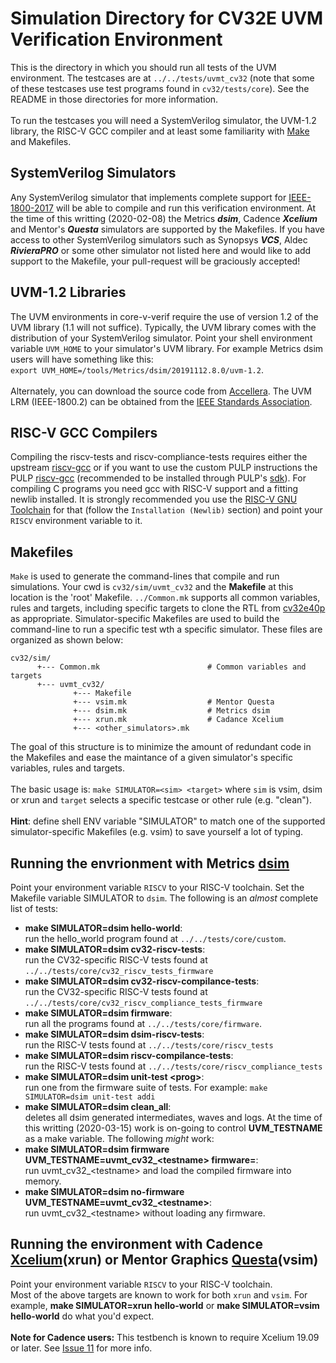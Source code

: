 Simulation Directory for CV32E UVM Verification Environment
==================================
This is the directory in which you should run all tests of the UVM environment.
The testcases are at `../../tests/uvmt_cv32` (note that some of these testcases
use test programs found in `cv32/tests/core`).  See the README in those
directories for more information.
<br><br>
To run the testcases you will need a SystemVerilog simulator, the UVM-1.2
library, the RISC-V GCC compiler and at least some familiarity with
[Make](https://www.gnu.org/software/make/manual/) and Makefiles.

SystemVerilog Simulators
----------------------------------
Any SystemVerilog simulator that implements complete support for [IEEE-1800-2017](https://ieeexplore.ieee.org/document/8299595)
will be able to compile and run this verification environment. At the time of this writting
(2020-02-08) the Metrics **_dsim_**, Cadence **_Xcelium_** and Mentor's **_Questa_** simulators are supported by the Makefiles. 
If you have access to other SystemVerilog simulators such as Synopsys **_VCS_**, Aldec **_RivieraPRO_** or some other simulator
not listed here and would like to add support to the Makefile, your pull-request will be graciously accepted!

UVM-1.2 Libraries
-------------
The UVM environments in core-v-verif require the use of version 1.2 of the UVM library (1.1 will not suffice). Typically,
the UVM library comes with the distribution of your SystemVerilog simulator.  Point your shell environment
variable `UVM_HOME` to your simulator's UVM library. For example Metrics dsim users will have something
like this:<br>`export UVM_HOME=/tools/Metrics/dsim/20191112.8.0/uvm-1.2`.
<br><br>
Alternately, you can download the source code from
[Accellera](https://www.accellera.org/downloads/standards/uvm).  The UVM LRM (IEEE-1800.2) can be obtained
from the [IEEE Standards Association](https://standards.ieee.org/).

RISC-V GCC Compilers
--------------------
Compiling the riscv-tests and riscv-compliance-tests requires either the upstream
[riscv-gcc](https://github.com/riscv/riscv-gcc) or if you want to use the custom
PULP instructions the PULP
[riscv-gcc](https://github.com/pulp-platform/pulp-riscv-gcc) (recommended to be
installed through PULP's [sdk](https://github.com/pulp-platform/pulp-sdk)).
For compiling C programs you need gcc with RISC-V support and a fitting newlib installed.
It is strongly recommended you use the [RISC-V GNU
Toolchain](https://github.com/riscv/riscv-gnu-toolchain) for that (follow the
`Installation (Newlib)` section) and point your `RISCV` environment variable to it.

Makefiles
-----------
`Make` is used to generate the command-lines that compile and run simulations.
Your cwd is `cv32/sim/uvmt_cv32` and the **Makefile** at this location is the
'root' Makefile.  `../Common.mk` supports all common variables, rules
and targets, including specific targets to clone the RTL from
[cv32e40p](https://github.com/openhwgroup/cv32e40p) as appropriate. Simulator-specific
Makefiles are used to build the command-line to run a specific test wth a specific
simulator.  These files are organized as shown below:
```
cv32/sim/
      +--- Common.mk                        # Common variables and targets
      +--- uvmt_cv32/
              +--- Makefile
              +--- vsim.mk                  # Mentor Questa
              +--- dsim.mk                  # Metrics dsim
              +--- xrun.mk                  # Cadance Xcelium
              +--- <other_simulators>.mk
```
The goal of this structure is to minimize the amount of redundant code in the
Makefiles and ease the maintance of a given simulator's specific variables,
rules and targets.<br><br>
The basic usage is: `make SIMULATOR=<sim> <target>` where `sim` is vsim, dsim
or xrun and `target` selects a specific testcase or other rule (e.g. "clean").<br><br>
**Hint**: define shell ENV variable "SIMULATOR" to match one of the supported
simulator-specific Makefiles (e.g. vsim) to save yourself a lot of typing.

Running the envrionment with Metrics [dsim](https://metrics.ca)
----------------------
Point your environment variable `RISCV` to your RISC-V toolchain. Set the Makefile
variable SIMULATOR to `dsim`.  The following is an _almost_ complete list of tests:
* **make SIMULATOR=dsim hello-world**:<br>run the hello_world program found at `../../tests/core/custom`.
* **make SIMULATOR=dsim cv32-riscv-tests**:<br>run the CV32-specific RISC-V tests found at `../../tests/core/cv32_riscv_tests_firmware`
* **make SIMULATOR=dsim cv32-riscv-compilance-tests**:<br>run the CV32-specific RISC-V tests found at `../../tests/core/cv32_riscv_compliance_tests_firmware`
* **make SIMULATOR=dsim firmware**:<br>run all the programs found at `../../tests/core/firmware`.
* **make SIMULATOR=dsim dsim-riscv-tests**:<br>run the RISC-V tests found at `../../tests/core/riscv_tests`
* **make SIMULATOR=dsim riscv-compilance-tests**:<br>run the RISC-V tests found at `../../tests/core/riscv_compliance_tests`
* **make SIMULATOR=dsim unit-test \<prog\>**:<br>run one <prog> from the firmware suite of tests.  For example: `make SIMULATOR=dsim unit-test addi`
* **make SIMULATOR=dsim clean\_all**:<br>deletes all dsim generated intermediates, waves and logs.
At the time of this writting (2020-03-15) work is on-going to control **UVM_TESTNAME** as a make variable.  The following _might_ work:
* **make SIMULATOR=dsim firmware UVM\_TESTNAME=uvmt\_cv32\_\<testname\> firmware=<path-to-hexfile>**:
<br>run uvmt\_cv32\_\<testname\> and load the compiled firmware into memory.
* **make SIMULATOR=dsim no-firmware UVM\_TESTNAME=uvmt\_cv32\_\<testname\>**:<br>run uvmt\_cv32\_\<testname\> without loading any firmware.

Running the environment with Cadence [Xcelium](https://www.cadence.com/en_US/home/tools/system-design-and-verification/simulation-and-testbench-verification/xcelium-parallel-simulator.html)(xrun) or Mentor Graphics [Questa](https://www.mentor.com/products/fv/questa/)(vsim)
----------------------
Point your environment variable `RISCV` to your RISC-V toolchain.<br>
Most of the above targets are known to work for both `xrun` and `vsim`.  For example,
**make SIMULATOR=xrun hello-world** or **make SIMULATOR=vsim hello-world** do what you'd expect.
<br><br>
**Note for Cadence users:** This testbench is known to require Xcelium 19.09 or later.  See [Issue 11](https://github.com/openhwgroup/core-v-verif/issues/11) for more info.
